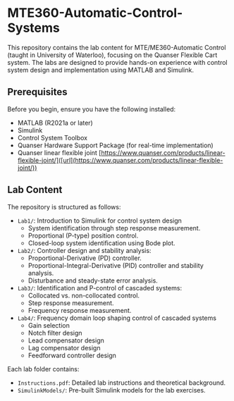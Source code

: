 # MTE360-Automatic-Control-Systems

This repository contains the lab content for MTE/ME360-Automatic Control (taught in University of Waterloo), focusing on the Quanser Flexible Cart system. The labs are designed to provide hands-on experience with control system design and implementation using MATLAB and Simulink.

## Prerequisites
Before you begin, ensure you have the following installed:
- MATLAB (R2021a or later)
- Simulink
- Control System Toolbox
- Quanser Hardware Support Package (for real-time implementation)
- Quanser linear flexible joint [https://www.quanser.com/products/linear-flexible-joint/]([url](https://www.quanser.com/products/linear-flexible-joint/))

## Lab Content
The repository is structured as follows:
- `Lab1/`: Introduction to Simulink for control system design
  - System identification through step response measurement.
  - Proportional (P-type) position control.
  - Closed-loop system identification using Bode plot.
- `Lab2/`: Controller design and stability analysis:
  - Proportional-Derivative (PD) controller.
  - Proportional-Integral-Derivative (PID) controller and stability analysis.
  - Disturbance and steady-state error analysis.
- `Lab3/`: Identification and P-control of cascaded systems:
  - Collocated vs. non-collocated control.
  - Step response measurement.
  - Frequency response measurement.
- `Lab4/`: Frequency domain loop shaping control of cascaded systems
  - Gain selection
  - Notch filter design
  - Lead compensator design
  - Lag compensator design
  - Feedforward controller design

Each lab folder contains:
- `Instructions.pdf`: Detailed lab instructions and theoretical background.
- `SimulinkModels/`: Pre-built Simulink models for the lab exercises.
